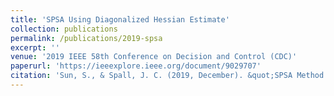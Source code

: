 ```yaml
---
title: 'SPSA Using Diagonalized Hessian Estimate'
collection: publications
permalink: /publications/2019-spsa
excerpt: ''
venue: '2019 IEEE 58th Conference on Decision and Control (CDC)'
paperurl: 'https://ieeexplore.ieee.org/document/9029707'
citation: 'Sun, S., & Spall, J. C. (2019, December). &quot;SPSA Method Using Diagonalized Hessian Estimate.&quot; <i>2019 IEEE 58th Conference on Decision and Control (CDC) </i>. (pp. 4922-4927). IEEE.'
---
```

